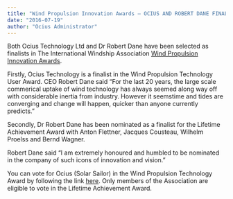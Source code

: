 ```yaml
---
title: "Wind Propulsion Innovation Awards – OCIUS AND ROBERT DANE FINALISTS"
date: "2016-07-19"
author: "Ocius Administrator"
---
```


Both Ocius Technology Ltd and Dr Robert Dane have been selected as finalists in The International Windship Association <span style="text-decoration: underline;">[Wind Propulsion Innovation Awards](http://wind-ship.org/en/innovation_awards_2016/)</span>.

Firstly, Ocius Technology is a finalist in the Wind Propulsion Technology User Award. CEO Robert Dane said “For the last 20 years, the large scale commerical uptake of wind technology has always seemed a​ long​ way off with considerable inertia from industry.  However ​it seems ​time and tides are converging and change ​will happen​,​ quicker than anyone ​currently ​predicts.”

Secondly, Dr Robert Dane has been nominated as a finalist for the Lifetime Achievement Award with Anton Flettner, Jacques Cousteau, Wilhelm Proelss and Bernd Wagner.

Robert Dane said “I am extremely ​honoured and ​humbled to be nominated in the company of such icons of innovation and vision.”

You can vote for Ocius (Solar Sailor) in the Wind Propulsion Technology Award by following the link <span style="text-decoration: underline;">[here](https://www.surveymonkey.co.uk/r/SXCB7TL)</span>. Only members of the Association are eligible to vote in the Lifetime Achievement Award.
